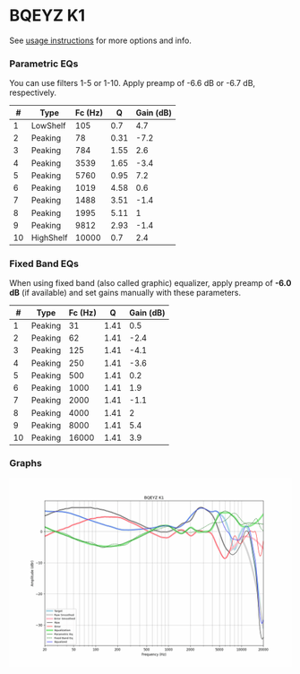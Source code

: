 # BQEYZ K1
See [usage instructions](https://github.com/jaakkopasanen/AutoEq#usage) for more options and info.

### Parametric EQs
You can use filters 1-5 or 1-10. Apply preamp of -6.6 dB or -6.7 dB, respectively.

|   # | Type      |   Fc (Hz) |    Q |   Gain (dB) |
|-----|-----------|-----------|------|-------------|
|   1 | LowShelf  |       105 | 0.7  |         4.7 |
|   2 | Peaking   |        78 | 0.31 |        -7.2 |
|   3 | Peaking   |       784 | 1.55 |         2.6 |
|   4 | Peaking   |      3539 | 1.65 |        -3.4 |
|   5 | Peaking   |      5760 | 0.95 |         7.2 |
|   6 | Peaking   |      1019 | 4.58 |         0.6 |
|   7 | Peaking   |      1488 | 3.51 |        -1.4 |
|   8 | Peaking   |      1995 | 5.11 |         1   |
|   9 | Peaking   |      9812 | 2.93 |        -1.4 |
|  10 | HighShelf |     10000 | 0.7  |         2.4 |

### Fixed Band EQs
When using fixed band (also called graphic) equalizer, apply preamp of **-6.0 dB** (if available) and set gains manually with these parameters.

|   # | Type    |   Fc (Hz) |    Q |   Gain (dB) |
|-----|---------|-----------|------|-------------|
|   1 | Peaking |        31 | 1.41 |         0.5 |
|   2 | Peaking |        62 | 1.41 |        -2.4 |
|   3 | Peaking |       125 | 1.41 |        -4.1 |
|   4 | Peaking |       250 | 1.41 |        -3.6 |
|   5 | Peaking |       500 | 1.41 |         0.2 |
|   6 | Peaking |      1000 | 1.41 |         1.9 |
|   7 | Peaking |      2000 | 1.41 |        -1.1 |
|   8 | Peaking |      4000 | 1.41 |         2   |
|   9 | Peaking |      8000 | 1.41 |         5.4 |
|  10 | Peaking |     16000 | 1.41 |         3.9 |

### Graphs
![](./BQEYZ%20K1.png)
